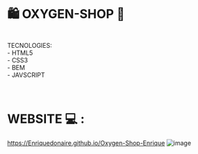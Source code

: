 # 🛍️ OXYGEN-SHOP 🛒  

<br/>
TECNOLOGIES: <br/>
- HTML5 <br/>
- CSS3 <br/>
- BEM <br/>
- JAVSCRIPT <br/>

<br/>
<br/>


# WEBSITE 💻 : 

https://Enriquedonaire.github.io/Oxygen-Shop-Enrique ![image](https://github.com/Enriquedonaire/Oxygen-Shop-Enrique/assets/84640350/e49943e0-3301-42b0-a4c8-1d07c20aefd6) 



